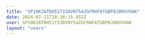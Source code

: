 ```yaml
---
title: "SP10K2ATDH51Y33DVN754ZGFRHFATGBP8J00VVXAK"
date: 2024-07-21T18:38:15.952Z
user: SP10K2ATDH51Y33DVN754ZGFRHFATGBP8J00VVXAK
layout: "users"
---
```

    
